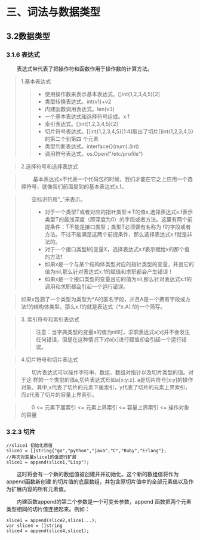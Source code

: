 # 三、词法与数据类型

## 3.2数据类型
### 3.1.6 表达式
&emsp;&emsp;表达式带代表了把操作符和函数作用于操作数的计算方法。

>1.基本表达式
>>- 使用操作数来表示基本表达式。[]int{1,2,3,4,5}[2]
>>- 类型转换表达式。int(v1)+v2
>>- 内建函数调用表达式。len(v3)
>>- 一个基本表达式和选择符号组成。x.f
>>- 索引表达式。[]int{1,2,3,4,5}[2]
>>- 切片符号表达式。[]int{1,2,3,4,5}[1:4]取出了切片[]int{1,2,3,4,5}的第二个到第四
个元素
>>- 类型判断表达式。interface{}(num).(int)
>>- 调用符号表达式。os.Open("/etc/profile")

>2.选择符号和选择表达式

>&emsp;&emsp; 基本表达式x不代表一个代码包的时候，我们才能在它之上应用一个选择符号，就像我们前面提到的基本表达式x.f。

>&emsp;&emsp;空标识符用“_”来表示。
>>- 对于一个类型T或者对应的指针类型＊T的值x,选择表达式x.f表示类型T的最浅深度（即深度为0）的字段或者方法。这里有两个前提条件：T不能是接口类型；类型T必须要有名称为
f的字段或者方法。不过不能满足这两个前提条件，那么选择表达式x.f就是非法的。
>>- 对于一个接口类型I的变量X，选择表达式x.f表示赋给x的那个值的方法f.
>>- 如果x是一个与某个结构体类型对应的指针类型的变量，并且它的值为nil,那么针对表达式x.f的赋值和求职都会产生错误！
>>- 如果x是一个接口类型的变量且它的值为nil,那么针对表达式x.f的调用和求职都会引起一个运行错误。

>如果x包涵了一个类型为类型为*A的匿名字段，并且A是一个拥有字段或方法f的结构体类型，那么x.f的就是表达式（*x.A).f的一个简写。

>3. 索引符号和索引表达式
>>注意：当字典类型的变量a的值为nil时，求职表达式a[x]并不会发生任何错误，但是在这种情况下对a[x]进行赋值却会引起一个运行错误。

>4.切片符号和切片表达式

>&emsp;&emsp;切片表达式可以操作字符串、数组、数组对指针以及切片类型的值。对于这
样的一个类型的值a,切片表达式形如a[x:y:z]. a是切片符号[x:y]的操作对象。其中,x代表了切片的元素下届索引，y代表了切片的元素上界索引，而z代表了切片的容量上界索引。

>&emsp;&emsp;0 <= 元素下届索引 <= 元素上界索引 <= 容量上界索引 <= 操作对象的容量 
### 3.2.3  切片
```golang
//slice1 初始化原值
slice1 = []string{"go","python","java","C","Ruby","Erlang"};
//再次对变量slice1的值进行扩展
slice1 = append(slice1,"Lisp");
```
&emsp;&emsp;这时将会有一个新的数组值被创建并并初始化。这个新的数组值将作为append函数新创建
的切片值的底层数组，并包含原切片值中的全部元素值以及作为扩展内容的所有元素值。
 

&emsp;&emsp;内建函数append的第二个参数是一个可变长参数，append 函数把两个元素类型相同的切片值连接起来。例如：
```golang
slice1 = append(slice2,slice1...);
var slice4 = []string
slice4 = append(slice4,slice1);
```
